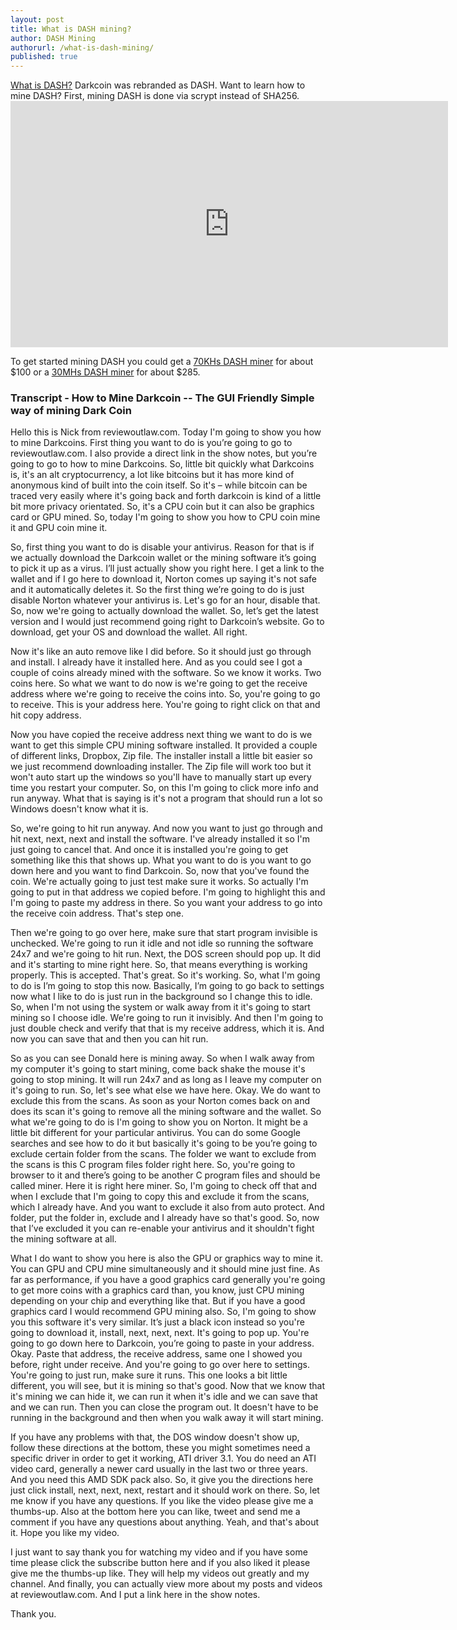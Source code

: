 ```yaml
---
layout: post
title: What is DASH mining?
author: DASH Mining
authorurl: /what-is-dash-mining/
published: true
---
```



<p><a href="https://www.weusecoins.com/what-is-dashcoin/">What is DASH?</a> Darkcoin was rebranded as DASH. Want to learn how to mine DASH? First, mining DASH is done via scrypt instead of SHA256.
<iframe width="700" height="394" src="https://www.youtube.com/embed/tNpEmo3y0VQ" frameborder="0" allowfullscreen></iframe>
<p>To get started mining DASH you could get a <a href="http://www.runtogold.com/70khsdogecoinminer">70KHs DASH miner</a> for about $100 or a <a href="http://www.runtogold.com/30mhslitecoinminer">30MHs DASH miner</a> for about $285.

### Transcript - How to Mine Darkcoin -- The GUI Friendly Simple way of mining Dark Coin
<p>Hello this is Nick from reviewoutlaw.com.  Today I'm going to show you how to mine Darkcoins.  First thing you want to do is you’re going to go to reviewoutlaw.com.  I also provide a direct link in the show notes, but you’re going to go to how to mine Darkcoins.  So, little bit quickly what Darkcoins is, it's an alt cryptocurrency, a lot like bitcoins but it has more kind of anonymous kind of built into the coin itself.  So it's – while bitcoin can be traced very easily where it's going back and forth darkcoin is kind of a little bit more privacy orientated.  So, it's a CPU coin but it can also be graphics card or GPU mined.  So, today I'm going to show you how to CPU coin mine it and GPU coin mine it.

So, first thing you want to do is disable your antivirus.  Reason for that is if we actually download the Darkcoin wallet or the mining software it’s going to pick it up as a virus.  I’ll just actually show you right here.  I get a link to the wallet and if I go here to download it, Norton comes up saying it's not safe and it automatically deletes it.  So the first thing we’re going to do is just disable Norton whatever your antivirus is.  Let's go for an hour, disable that.  So, now we're going to actually download the wallet.  So, let’s get the latest version and I would just recommend going right to Darkcoin’s website.  Go to download, get your OS and download the wallet.  All right.

Now it's like an auto remove like I did before.  So it should just go through and install.  I already have it installed here.  And as you could see I got a couple of coins already mined with the software.  So we know it works.  Two coins here.  So what we want to do now is we're going to get the receive address where we're going to receive the coins into.  So, you're going to go to receive.  This is your address here.  You're going to right click on that and hit copy address.

Now you have copied the receive address next thing we want to do is we want to get this simple CPU mining software installed.  It provided a couple of different links, Dropbox, Zip file.  The installer install a little bit easier so we just recommend downloading installer.  The Zip file will work too but it won't auto start up the windows so you'll have to manually start up every time you restart your computer.  So, on this I'm going to click more info and run anyway.  What that is saying is it's not a program that should run a lot so Windows doesn't know what it is. 

So, we're going to hit run anyway.  And now you want to just go through and hit next, next, next and install the software.  I've already installed it so I'm just going to cancel that.  And once it is installed you're going to get something like this that shows up.  What you want to do is you want to go down here and you want to find Darkcoin.  So, now that you've found the coin.  We're actually going to just test make sure it works.  So actually I'm going to put in that address we copied before.  I'm going to highlight this and I'm going to paste my address in there.  So you want your address to go into the receive coin address.  That's step one.

 Then we're going to go over here, make sure that start program invisible is unchecked.  We're going to run it idle and not idle so running the software 24x7 and we're going to hit run.  Next, the DOS screen should pop up.  It did and it's starting to mine right here.  So, that means everything is working properly.  This is accepted.  That's great.  So it's working.  So, what I'm going to do is I’m going to stop this now.  Basically, I’m going to go back to settings now what I like to do is just run in the background so I change this to idle.  So, when I'm not using the system or walk away from it it's going to start mining so I choose idle.  We're going to run it invisibly.  And then I'm going to just double check and verify that that is my receive address, which it is.  And now you can save that and then you can hit run.

So as you can see Donald here is mining away.  So when I walk away from my computer it's going to start mining, come back shake the mouse it's going to stop mining.  It will run 24x7 and as long as I leave my computer on it's going to run.  So, let's see what else we have here.  Okay.  We do want to exclude this from the scans.  As soon as your Norton comes back on and does its scan it's going to remove all the mining software and the wallet.  So what we're going to do is I'm going to show you on Norton.  It might be a little bit different for your particular antivirus.  You can do some Google searches and see how to do it but basically it's going to be you’re going to exclude certain folder from the scans.  The folder we want to exclude from the scans is this C program files folder right here.  So, you're going to browser to it and there’s going to be another C program files and should be called miner.  Here it is right here miner.  So, I'm going to check off that and when I exclude that I'm going to copy this and exclude it from the scans, which I already have.  And you want to exclude it also from auto protect.  And folder, put the folder in, exclude and I already have so that's good.  So, now that I’ve excluded it you can re-enable your antivirus and it shouldn't fight the mining software at all.

What I do want to show you here is also the GPU or graphics way to mine it.  You can GPU and CPU mine simultaneously and it should mine just fine.  As far as performance, if you have a good graphics card generally you're going to get more coins with a graphics card than, you know, just CPU mining depending on your chip and everything like that.  But if you have a good graphics card I would recommend GPU mining also.  So, I'm going to show you this software it's very similar.  It’s just a black icon instead so you're going to download it, install, next, next, next.  It's going to pop up.  You're going to go down here to Darkcoin, you’re going to paste in your address.  Okay.  Paste that address, the receive address, same one I showed you before, right under receive.  And you're going to go over here to settings.  You're going to just run, make sure it runs.  This one looks a bit little different, you will see, but it is mining so that's good.  Now that we know that it's mining we can hide it, we can run it when it's idle and we can save that and we can run.  Then you can close the program out.  It doesn't have to be running in the background and then when you walk away it will start mining.

If you have any problems with that, the DOS window doesn't show up, follow these directions at the bottom, these you might sometimes need a specific driver in order to get it working, ATI driver 3.1.  You do need an ATI video card, generally a newer card usually in the last two or three years.  And you need this AMD SDK pack also.  So, it give you the directions here just click install, next, next, next, restart and it should work on there.  So, let me know if you have any questions.  If you like the video please give me a thumbs-up.  Also at the bottom here you can like, tweet and send me a comment if you have any questions about anything.  Yeah, and that's about it.  Hope you like my video.

I just want to say thank you for watching my video and if you have some time please click the subscribe button here and if you also liked it please give me the thumbs-up like.  They will help my videos out greatly and my channel.  And finally, you can actually view more about my posts and videos at reviewoutlaw.com.  And I put a link here in the show notes.

Thank you.
